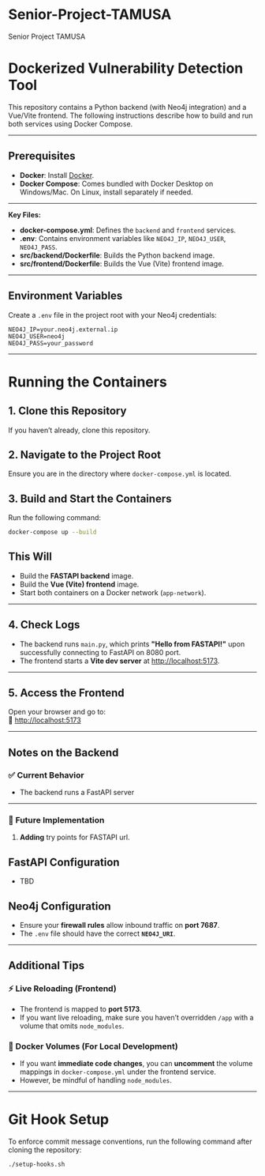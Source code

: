 # Senior-Project-TAMUSA
Senior Project TAMUSA

# Dockerized Vulnerability Detection Tool

This repository contains a Python backend (with Neo4j integration) and a Vue/Vite frontend. The following instructions describe how to build and run both services using Docker Compose.

---

## Prerequisites

- **Docker**: Install [Docker](https://docs.docker.com/get-docker/).
- **Docker Compose**: Comes bundled with Docker Desktop on Windows/Mac. On Linux, install separately if needed.

---


**Key Files:**

- **docker-compose.yml**: Defines the `backend` and `frontend` services.
- **.env**: Contains environment variables like `NEO4J_IP`, `NEO4J_USER`, `NEO4J_PASS`.
- **src/backend/Dockerfile**: Builds the Python backend image.
- **src/frontend/Dockerfile**: Builds the Vue (Vite) frontend image.

---

## Environment Variables

Create a `.env` file in the project root with your Neo4j credentials:

```env
NEO4J_IP=your.neo4j.external.ip
NEO4J_USER=neo4j
NEO4J_PASS=your_password
```
---

# Running the Containers

## 1. Clone this Repository
If you haven’t already, clone this repository.  

## 2. Navigate to the Project Root
Ensure you are in the directory where `docker-compose.yml` is located.  

## 3. Build and Start the Containers
Run the following command:  

```bash
docker-compose up --build
```
## This Will
- Build the **FASTAPI backend** image.  
- Build the **Vue (Vite) frontend** image.  
- Start both containers on a Docker network (`app-network`).  

---

## 4. Check Logs
- The backend runs `main.py`, which prints **"Hello from FASTAPI!"** upon successfully connecting to FastAPI on 8080 port.  
- The frontend starts a **Vite dev server** at [http://localhost:5173](http://localhost:5173).

---

## 5. Access the Frontend
Open your browser and go to:  
🔗 [http://localhost:5173](http://localhost:5173)

---

## Notes on the Backend

### ✅ Current Behavior
- The backend runs a FastAPI server  

---

### 🔄 Future Implementation
1. **Adding** try points for FASTAPI url.

## FastAPI Configuration
- TBD

## Neo4j Configuration
- Ensure your **firewall rules** allow inbound traffic on **port 7687**.
- The `.env` file should have the correct **`NEO4J_URI`**.  

---

## Additional Tips

### ⚡ Live Reloading (Frontend)
- The frontend is mapped to **port 5173**.  
- If you want live reloading, make sure you haven’t overridden `/app` with a volume that omits `node_modules`.  

### 📁 Docker Volumes (For Local Development)
- If you want **immediate code changes**, you can **uncomment** the volume mappings in `docker-compose.yml` under the frontend service.  
- However, be mindful of handling `node_modules`.  

---

# Git Hook Setup
To enforce commit message conventions, run the following command after cloning the repository:

```bash
./setup-hooks.sh
